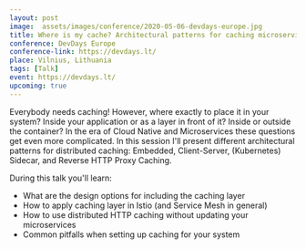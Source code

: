 ```yaml
---
layout: post
image:  assets/images/conference/2020-05-06-devdays-europe.jpg
title: Where is my cache? Architectural patterns for caching microservices
conference: DevDays Europe
conference-link: https://devdays.lt/
place: Vilnius, Lithuania
tags: [Talk]
event: https://devdays.lt/
upcoming: true
---
```


Everybody needs caching! However, where exactly to place it in your system? Inside your application or as a layer in front of it? Inside or outside the container? In the era of Cloud Native and Microservices these questions get even more complicated. In this session I'll present different architectural patterns for distributed caching: Embedded, Client-Server, (Kubernetes) Sidecar, and Reverse HTTP Proxy Caching.

During this talk you'll learn:
- What are the design options for including the caching layer
- How to apply caching layer in Istio (and Service Mesh in general)
- How to use distributed HTTP caching without updating your microservices
- Common pitfalls when setting up caching for your system